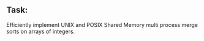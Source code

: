 ## Task:   
Efficiently implement UNIX and POSIX Shared Memory multi process merge sorts on arrays of integers.
